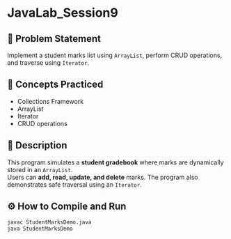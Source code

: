 # JavaLab_Session9

## 🎯 Problem Statement
Implement a student marks list using `ArrayList`, perform CRUD operations, and traverse using `Iterator`.

## 🧠 Concepts Practiced
- Collections Framework
- ArrayList
- Iterator
- CRUD operations

## 📘 Description
This program simulates a **student gradebook** where marks are dynamically stored in an `ArrayList`.  
Users can **add, read, update, and delete** marks. The program also demonstrates safe traversal using an `Iterator`.

## ⚙️ How to Compile and Run
```bash
javac StudentMarksDemo.java
java StudentMarksDemo
